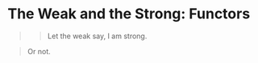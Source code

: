 The Weak and the Strong: Functors
=================================

> > Let the weak say, I am strong.

> Or not.
